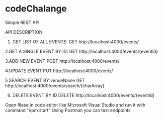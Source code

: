 # codeChalange
Simple REST API

API DESCRIPTION
1. GET LIST OF ALL EVENTS:
GET http://localhost:4000/events/

2.GET A SINGLE EVENT BY ID:
GET http://localhost:4000/events/{eventId}

3.ADD NEW EVENT
POST http://localhost:4000/events/

4.UPDATE EVENT
PUT http://localhost:4000/events/

5.SEARCH EVENT BY venueName
GET http://localhost:4000/events/search/{charArray}

6. DELETE EVENT BY ID
DELETE http://localhost:4000/events/{eventId}

Open filese in code editor like Microsoft Visual Studio and run it with command "npm start"
Using Postman you can test endpoints
